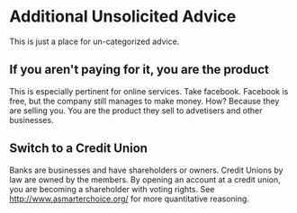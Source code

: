 # Additional Unsolicited Advice
This is just a place for un-categorized advice. 

## If you aren't paying for it, you are the product
This is especially pertinent for online services. Take facebook. Facebook is free, but the company still manages to make money. How? Because they are selling you. You are the product they sell to advetisers and other businesses.  

## Switch to a Credit Union
Banks are businesses and have shareholders or owners. Credit Unions by law are owned by the members. By opening an account at a credit union, you are becoming a shareholder with voting rights. See <http://www.asmarterchoice.org/> for more quantitative reasoning.  

